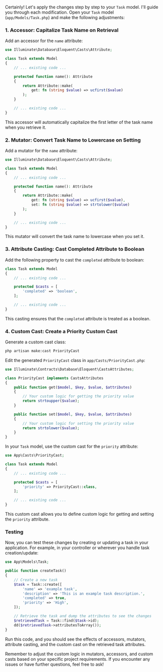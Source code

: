 Certainly! Let's apply the changes step by step to your `Task` model. I'll guide you through each modification. Open your `Task` model (`app/Models/Task.php`) and make the following adjustments:

### 1. Accessor: Capitalize Task Name on Retrieval

Add an accessor for the `name` attribute:

```php
use Illuminate\Database\Eloquent\Casts\Attribute;

class Task extends Model
{
    // ... existing code ...

    protected function name(): Attribute
    {
        return Attribute::make(
            get: fn (string $value) => ucfirst($value)
        );
    }

    // ... existing code ...
}
```

This accessor will automatically capitalize the first letter of the task name when you retrieve it.

### 2. Mutator: Convert Task Name to Lowercase on Setting

Add a mutator for the `name` attribute:

```php
use Illuminate\Database\Eloquent\Casts\Attribute;

class Task extends Model
{
    // ... existing code ...

    protected function name(): Attribute
    {
        return Attribute::make(
            get: fn (string $value) => ucfirst($value),
            set: fn (string $value) => strtolower($value)
        );
    }

    // ... existing code ...
}
```

This mutator will convert the task name to lowercase when you set it.

### 3. Attribute Casting: Cast Completed Attribute to Boolean

Add the following property to cast the `completed` attribute to boolean:

```php
class Task extends Model
{
    // ... existing code ...

    protected $casts = [
        'completed' => 'boolean',
    ];

    // ... existing code ...
}
```

This casting ensures that the `completed` attribute is treated as a boolean.

### 4. Custom Cast: Create a Priority Custom Cast

Generate a custom cast class:

```bash
php artisan make:cast PriorityCast
```

Edit the generated `PriorityCast` class in `app/Casts/PriorityCast.php`:

```php
use Illuminate\Contracts\Database\Eloquent\CastsAttributes;

class PriorityCast implements CastsAttributes
{
    public function get($model, $key, $value, $attributes)
    {
        // Your custom logic for getting the priority value
        return strtoupper($value);
    }

    public function set($model, $key, $value, $attributes)
    {
        // Your custom logic for setting the priority value
        return strtolower($value);
    }
}
```

In your `Task` model, use the custom cast for the `priority` attribute:

```php
use App\Casts\PriorityCast;

class Task extends Model
{
    // ... existing code ...

    protected $casts = [
        'priority' => PriorityCast::class,
    ];

    // ... existing code ...
}
```

This custom cast allows you to define custom logic for getting and setting the `priority` attribute.

### Testing

Now, you can test these changes by creating or updating a task in your application. For example, in your controller or wherever you handle task creation/update:

```php
use App\Models\Task;

public function createTask()
{
    // Create a new task
    $task = Task::create([
        'name' => 'example task',
        'description' => 'This is an example task description.',
        'completed' => true,
        'priority' => 'High',
    ]);

    // Retrieve the task and dump the attributes to see the changes
    $retrievedTask = Task::find($task->id);
    dd($retrievedTask->attributesToArray());
}
```

Run this code, and you should see the effects of accessors, mutators, attribute casting, and the custom cast on the retrieved task attributes.

Remember to adjust the custom logic in mutators, accessors, and custom casts based on your specific project requirements. If you encounter any issues or have further questions, feel free to ask!